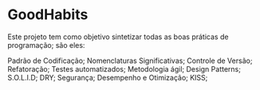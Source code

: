 # GoodHabits

Este projeto tem como objetivo sintetizar todas as boas práticas de programação; são eles:

Padrão de Codificação;
Nomenclaturas Significativas;
Controle de Versão;
Refatoração;
Testes automatizados;
Metodologia ágil;
Design Patterns;
S.O.L.I.D;
DRY;
Segurança;
Desempenho e Otimização;
KISS;
